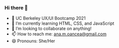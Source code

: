 ### Hi there 👋
- 🔭 UC Berkeley UX/UI Bootcamp 2021
- 🌱 I’m currently learning HTML, CSS, and JavaScript
- 👯 I’m looking to collaborate on anything! 
- 📫 How to reach me: ana.m.oancea@gmail.com
- 😄 Pronouns: She/Her
